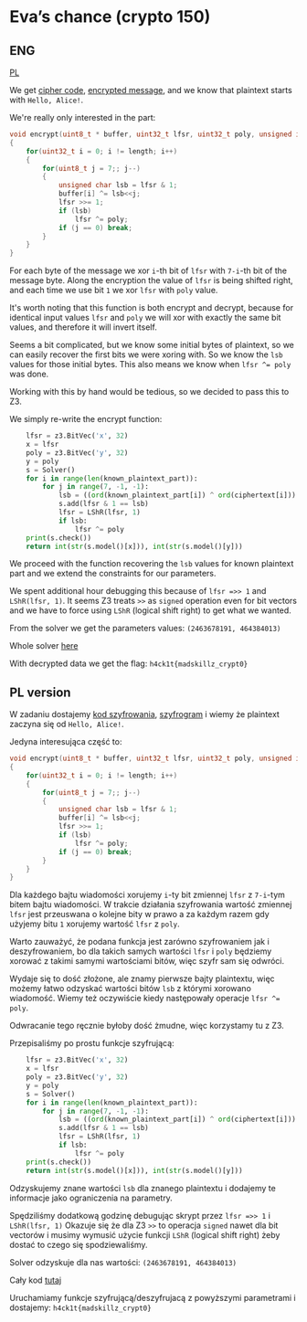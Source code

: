 # Eva’s chance (crypto 150)


## ENG
[PL](#pl-version)

We get [cipher code](encryptor.c), [encrypted message](message.txt), and we know that plaintext starts with `Hello, Alice!`.

We're really only interested in the part:

```c
void encrypt(uint8_t * buffer, uint32_t lfsr, uint32_t poly, unsigned int length)
{
    for(uint32_t i = 0; i != length; i++)
    {
        for(uint8_t j = 7;; j--)
        {
            unsigned char lsb = lfsr & 1;
            buffer[i] ^= lsb<<j;
            lfsr >>= 1;
            if (lsb)
                lfsr ^= poly;
            if (j == 0) break;
        }
    }
}
```

For each byte of the message we xor `i`-th bit of `lfsr` with `7-i`-th bit of the message byte.
Along the encryption the value of `lfsr` is being shifted right, and each time we use bit `1` we xor `lfsr` with `poly` value.

It's worth noting that this function is both encrypt and decrypt, because for identical input values `lfsr` and `poly` we will xor with exactly the same bit values, and therefore it will invert itself.

Seems a bit complicated, but we know some initial bytes of plaintext, so we can easily recover the first bits we were xoring with.
So we know the `lsb` values for those initial bytes.
This also means we know when `lfsr ^= poly` was done.

Working with this by hand would be tedious, so we decided to pass this to Z3.

We simply re-write the encrypt function:

```python
    lfsr = z3.BitVec('x', 32)
    x = lfsr
    poly = z3.BitVec('y', 32)
    y = poly
    s = Solver()
    for i in range(len(known_plaintext_part)):
        for j in range(7, -1, -1):
            lsb = ((ord(known_plaintext_part[i]) ^ ord(ciphertext[i])) & (1 << j)) >> j
            s.add(lfsr & 1 == lsb)
            lfsr = LShR(lfsr, 1)
            if lsb:
                lfsr ^= poly
    print(s.check())
    return int(str(s.model()[x])), int(str(s.model()[y]))
```

We proceed with the function recovering the `lsb` values for known plaintext part and we extend the constraints for our parameters.

We spent additional hour debugging this because of `lfsr =>> 1` and `LShR(lfsr, 1)`.
It seems Z3 treats `>>` as `signed` operation even for bit vectors and we have to force using `LShR` (logical shift right) to get what we wanted.

From the solver we get the parameters values: `(2463678191, 464384013)`

Whole solver [here](eve.py)

With decrypted data we get the flag: `h4ck1t{madskillz_crypt0}`

## PL version

W zadaniu dostajemy [kod szyfrowania](encryptor.c), [szyfrogram](message.txt) i wiemy że plaintext zaczyna się od `Hello, Alice!`.

Jedyna interesująca część to:

```c
void encrypt(uint8_t * buffer, uint32_t lfsr, uint32_t poly, unsigned int length)
{
    for(uint32_t i = 0; i != length; i++)
    {
        for(uint8_t j = 7;; j--)
        {
            unsigned char lsb = lfsr & 1;
            buffer[i] ^= lsb<<j;
            lfsr >>= 1;
            if (lsb)
                lfsr ^= poly;
            if (j == 0) break;
        }
    }
}
```

Dla każdego bajtu wiadomości xorujemy `i`-ty bit zmiennej `lfsr` z `7-i`-tym bitem bajtu wiadomości.
W trakcie działania szyfrowania wartość zmiennej `lfsr` jest przeuswana o kolejne bity w prawo a za każdym razem gdy użyjemy bitu `1` xorujemy wartość `lfsr` z `poly`.

Warto zauważyć, że podana funkcja jest zarówno szyfrowaniem jak i deszyfrowaniem, bo dla takich samych wartości `lfsr` i `poly` będziemy xorować z takimi samymi wartościami bitów, więc szyfr sam się odwróci.

Wydaje się to dość złożone, ale znamy pierwsze bajty plaintextu, więc możemy łatwo odzyskać wartości bitów `lsb` z którymi xorowano wiadomość.
Wiemy też oczywiście kiedy następowały operacje `lfsr ^= poly`.

Odwracanie tego ręcznie byłoby dość żmudne, więc korzystamy tu z Z3.

Przepisaliśmy po prostu funkcje szyfrującą:

```python
    lfsr = z3.BitVec('x', 32)
    x = lfsr
    poly = z3.BitVec('y', 32)
    y = poly
    s = Solver()
    for i in range(len(known_plaintext_part)):
        for j in range(7, -1, -1):
            lsb = ((ord(known_plaintext_part[i]) ^ ord(ciphertext[i])) & (1 << j)) >> j
            s.add(lfsr & 1 == lsb)
            lfsr = LShR(lfsr, 1)
            if lsb:
                lfsr ^= poly
    print(s.check())
    return int(str(s.model()[x])), int(str(s.model()[y]))
```

Odzyskujemy znane wartości `lsb` dla znanego plaintextu i dodajemy te informacje jako ograniczenia na parametry.

Spędziliśmy dodatkową godzinę debugując skrypt przez `lfsr =>> 1` i `LShR(lfsr, 1)`
Okazuje się że dla Z3 `>>` to operacja `signed` nawet dla bit vectorów i musimy wymusić użycie funkcji `LShR` (logical shift right) żeby dostać to czego się spodziewaliśmy.

Solver odzyskuje dla nas wartości: `(2463678191, 464384013)`

Cały kod [tutaj](eve.py)

Uruchamiamy funkcje szyfrującą/deszyfrujacą z powyższymi parametrami i dostajemy: `h4ck1t{madskillz_crypt0}`
